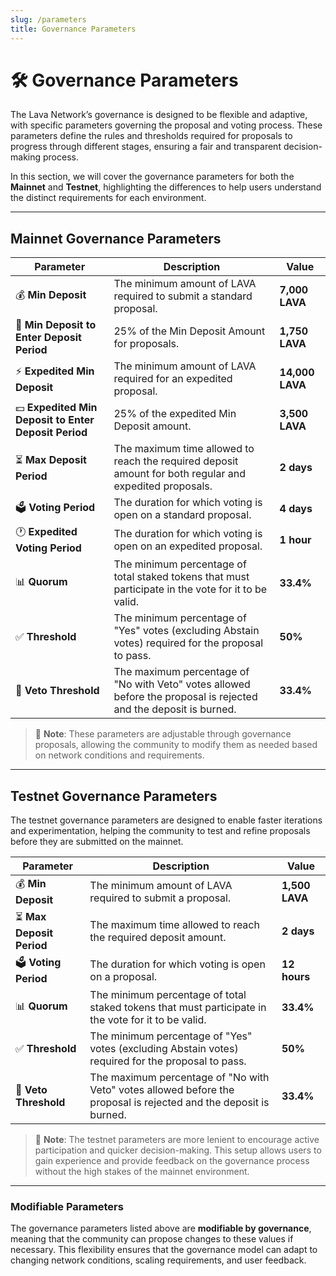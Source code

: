 ```yaml
---
slug: /parameters
title: Governance Parameters
---
```


# 🛠️ Governance Parameters

The Lava Network’s governance is designed to be flexible and adaptive, with specific parameters governing the proposal and voting process. These parameters define the rules and thresholds required for proposals to progress through different stages, ensuring a fair and transparent decision-making process.

In this section, we will cover the governance parameters for both the **Mainnet** and **Testnet**, highlighting the differences to help users understand the distinct requirements for each environment.

---

## Mainnet Governance Parameters

| **Parameter**                                        | **Description**                                                                                                   | **Value**       |
| ---------------------------------------------------- | ----------------------------------------------------------------------------------------------------------------- | --------------- |
| 💰 **Min Deposit**                                   | The minimum amount of LAVA required to submit a standard proposal.                                                | **7,000 LAVA**  |
| 🏦 **Min Deposit to Enter Deposit Period**           | 25% of the Min Deposit Amount for proposals.                                                                      | **1,750 LAVA**  |
| ⚡ **Expedited Min Deposit**                         | The minimum amount of LAVA required for an expedited proposal.                                                    | **14,000 LAVA** |
| 💵 **Expedited Min Deposit to Enter Deposit Period** | 25% of the expedited Min Deposit amount.                                                                          | **3,500 LAVA**  |
| ⏳ **Max Deposit Period**                            | The maximum time allowed to reach the required deposit amount for both regular and expedited proposals.           | **2 days**      |
| 🗳️ **Voting Period**                                 | The duration for which voting is open on a standard proposal.                                                     | **4 days**      |
| 🕐 **Expedited Voting Period**                       | The duration for which voting is open on an expedited proposal.                                                   | **1 hour**      |
| 📊 **Quorum**                                        | The minimum percentage of total staked tokens that must participate in the vote for it to be valid.               | **33.4%**       |
| ✅ **Threshold**                                     | The minimum percentage of "Yes" votes (excluding Abstain votes) required for the proposal to pass.                | **50%**         |
| 🚫 **Veto Threshold**                                | The maximum percentage of "No with Veto" votes allowed before the proposal is rejected and the deposit is burned. | **33.4%**       |

> 📌 **Note**: These parameters are adjustable through governance proposals, allowing the community to modify them as needed based on network conditions and requirements.

---

## Testnet Governance Parameters

The testnet governance parameters are designed to enable faster iterations and experimentation, helping the community to test and refine proposals before they are submitted on the mainnet.

| **Parameter**             | **Description**                                                                                                   | **Value**      |
| ------------------------- | ----------------------------------------------------------------------------------------------------------------- | -------------- |
| 💰 **Min Deposit**        | The minimum amount of LAVA required to submit a proposal.                                                         | **1,500 LAVA** |
| ⏳ **Max Deposit Period** | The maximum time allowed to reach the required deposit amount.                                                    | **2 days**     |
| 🗳️ **Voting Period**      | The duration for which voting is open on a proposal.                                                              | **12 hours**   |
| 📊 **Quorum**             | The minimum percentage of total staked tokens that must participate in the vote for it to be valid.               | **33.4%**      |
| ✅ **Threshold**          | The minimum percentage of "Yes" votes (excluding Abstain votes) required for the proposal to pass.                | **50%**        |
| 🚫 **Veto Threshold**     | The maximum percentage of "No with Veto" votes allowed before the proposal is rejected and the deposit is burned. | **33.4%**      |

> 📌 **Note**: The testnet parameters are more lenient to encourage active participation and quicker decision-making. This setup allows users to gain experience and provide feedback on the governance process without the high stakes of the mainnet environment.

---

### Modifiable Parameters

The governance parameters listed above are **modifiable by governance**, meaning that the community can propose changes to these values if necessary. This flexibility ensures that the governance model can adapt to changing network conditions, scaling requirements, and user feedback.
